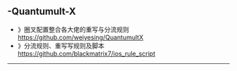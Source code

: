-Quantumult-X
-

- 》圈叉配置整合各大佬的重写与分流规则 https://github.com/weiyesing/QuantumultX
- 》分流规则、重写写规则及脚本 https://github.com/blackmatrix7/ios_rule_script
----








